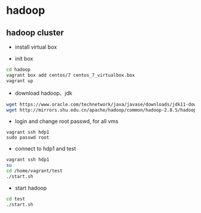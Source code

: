 # hadoop

## hadoop cluster

- install virtual box

- init box

```bash
cd hadoop
vagrant box add centos/7 centos_7_virtualbox.box
vagrant up
```
- download hadoop、jdk

```bash
wget https://www.oracle.com/technetwork/java/javase/downloads/jdk11-downloads-5066655.html
wget http://mirrors.shu.edu.cn/apache/hadoop/common/hadoop-2.8.5/hadoop-2.8.5.tar.gz
```
- login and change root passwd, for all vms
```
vagrant ssh hdp1
sudo passwd root
```
- connect to hdp1  and test

```bash
vagrant ssh hdp1
su
cd /home/vagrant/test
./start.sh
```
- start hadoop

```bash
cd test
./start.sh
```




